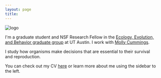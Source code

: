 ```yaml
---
layout: page
title:
---
```


![logo](../files/photo.jpg)

I'm a graduate student and NSF Research Fellow in the [Ecology, Evolution, and Behavior graduate group](https://www.cns.utexas.edu/eeb-graduate-program) at UT Austin. I work with [Molly Cummings](http://www.bio.utexas.edu/research/cummingslab/).

I study how organisms make decisions that are essential to their survival and reproduction.

You can check out my CV [here](../files/cv.pdf) or learn more about me using the sidebar to the left.

